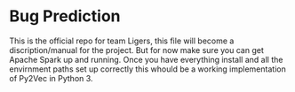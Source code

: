 # Bug Prediction

This is the official repo for team Ligers, this file will become a discription/manual for the project. But for now make sure you can get Apache Spark up and running. Once you have everything install and all the envirnment paths set up correctly this whould be a working implementation of Py2Vec in Python 3.
